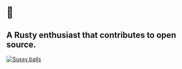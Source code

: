 # 👋

## A Rusty enthusiast that contributes to open source.
[![Sussy balls](https://github-readme-stats.vercel.app/api?username=Voodlaz&show_icons=true)](https://github.com/anuraghazra/github-readme-stats)
